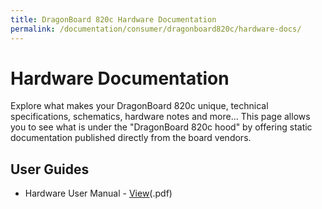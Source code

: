 ```yaml
---
title: DragonBoard 820c Hardware Documentation
permalink: /documentation/consumer/dragonboard820c/hardware-docs/
---
```

# Hardware Documentation

Explore what makes your DragonBoard 820c unique, technical specifications, schematics, hardware notes and more... This page allows you to see what is under the "DragonBoard 820c hood" by offering static documentation published directly from the board vendors.

## User Guides

- Hardware User Manual - [View](/documentation/consumer/dragonboard820c/hardware-docs/files/db820c-hw-user-manual.pdf)(.pdf)
